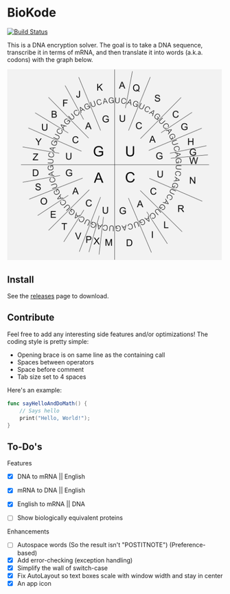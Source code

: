 # BioKode


[![Build Status](https://travis-ci.org/peterkos/BioKode.svg?branch=v1.3)](https://travis-ci.org/peterkos/BioKode)

This is a DNA encryption solver. The goal is to take a DNA sequence, transcribe it in terms of mRNA, and then translate it into words (a.k.a. codons) with the graph below.


<img src="graph_reference.png?raw=true" width="500px"/>

## Install

See the [releases](https://github.com/peterkos/BioKode/releases) page to download.

## Contribute

Feel free to add any interesting side features and/or optimizations! 
The coding style is pretty simple: 
- Opening brace is on same line as the containing call
- Spaces between operators
- Space before comment 
- Tab size set to 4 spaces

Here's an example:

````swift
func sayHelloAndDoMath() {
    // Says hello
    print("Hello, World!");
}

````

## To-Do's

Features
- [X] DNA to mRNA || English
- [X] mRNA to DNA || English
- [X] English to mRNA || DNA
- [ ] Show biologically equivalent proteins


Enhancements
- [ ] Autospace words (So the result isn't "POSTITNOTE") (Preference-based)
- [X] Add error-checking (exception handling)
- [X] Simplify the wall of switch-case 
- [X] Fix AutoLayout so text boxes scale with window width and stay in center
- [X] An app icon

